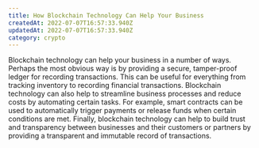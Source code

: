 ```yaml
---
title: How Blockchain Technology Can Help Your Business
createdAt: 2022-07-07T16:57:33.940Z
updatedAt: 2022-07-07T16:57:33.940Z
category: crypto
---
```


Blockchain technology can help your business in a number of ways. Perhaps the most obvious way is by providing a secure, tamper-proof ledger for recording transactions. This can be useful for everything from tracking inventory to recording financial transactions. Blockchain technology can also help to streamline business processes and reduce costs by automating certain tasks. For example, smart contracts can be used to automatically trigger payments or release funds when certain conditions are met. Finally, blockchain technology can help to build trust and transparency between businesses and their customers or partners by providing a transparent and immutable record of transactions.

